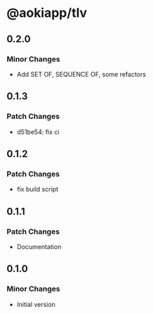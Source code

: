 # @aokiapp/tlv

## 0.2.0

### Minor Changes

- Add SET OF, SEQUENCE OF, some refactors

## 0.1.3

### Patch Changes

- d51be54: fix ci

## 0.1.2

### Patch Changes

- fix build script

## 0.1.1

### Patch Changes

- Documentation

## 0.1.0

### Minor Changes

- Initial version
